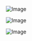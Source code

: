 ![Image](https://github.com/user-attachments/assets/62585178-3c80-4b40-9598-dbaf543627b9)

![Image](https://github.com/user-attachments/assets/ac68b17f-b312-4eba-ba49-3957f889d989)

![Image](https://github.com/user-attachments/assets/4ef9f72c-629e-463a-aef9-78f5e424fdcb)
